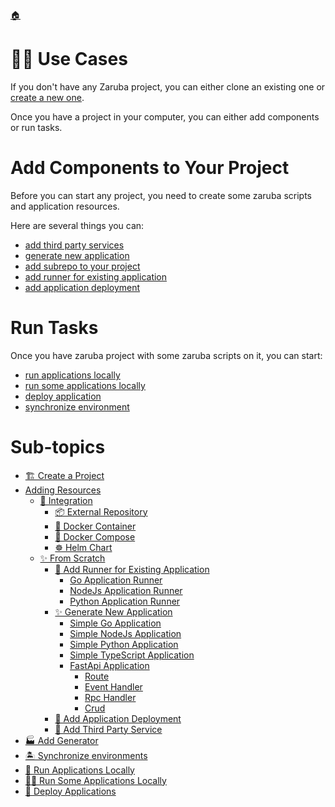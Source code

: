 <!--startTocHeader-->
[🏠](../README.md)
# 👷🏽 Use Cases
<!--endTocHeader-->


If you don't have any Zaruba project, you can either clone an existing one or [create a new one](./create-a-project.md).

Once you have a project in your computer, you can either add components or run tasks.

# Add Components to Your Project

Before you can start any project, you need to create some zaruba scripts and application resources.

Here are several things you can:

* [add third party services](./add-third-party-service/README.md)
* [generate new application](./generate-new-application/README.md)
* [add subrepo to your project](./add-subrepo.md)
* [add runner for existing application](./add-runner-for-existing-application/README.md)
* [add application deployment](./add-application-deployment.md)

# Run Tasks

Once you have zaruba project with some zaruba scripts on it, you can start:

* [run applications locally](./run-applications-locally.md)
* [run some applications locally](./run-some-application-locally.md)
* [deploy application](./deploy-applications.md)
* [synchronize environment](./synchronize-environments.md)


<!--startTocSubTopic-->
# Sub-topics
* [🏗️ Create a Project](create-a-project.md)
* [Adding Resources](adding-resources/README.md)
  * [🧩 Integration](adding-resources/integration/README.md)
    * [📦 External Repository](adding-resources/integration/external-repository.md)
    * [🐳 Docker Container](adding-resources/integration/docker-container.md)
    * [🐳 Docker Compose](adding-resources/integration/docker-compose.md)
    * [☸️ Helm Chart](adding-resources/integration/helm-chart.md)
  * [✨ From Scratch](adding-resources/from-scratch/README.md)
    * [🏃 Add Runner for Existing Application](adding-resources/from-scratch/add-runner-for-existing-application/README.md)
      * [Go Application Runner](adding-resources/from-scratch/add-runner-for-existing-application/go-application-runner.md)
      * [NodeJs Application Runner](adding-resources/from-scratch/add-runner-for-existing-application/node-js-application-runner.md)
      * [Python Application Runner](adding-resources/from-scratch/add-runner-for-existing-application/python-application-runner.md)
    * [✨ Generate New Application](adding-resources/from-scratch/generate-new-application/README.md)
      * [Simple Go Application](adding-resources/from-scratch/generate-new-application/simple-go-application.md)
      * [Simple NodeJs Application](adding-resources/from-scratch/generate-new-application/simple-node-js-application.md)
      * [Simple Python Application](adding-resources/from-scratch/generate-new-application/simple-python-application.md)
      * [Simple TypeScript Application](adding-resources/from-scratch/generate-new-application/simple-type-script-application.md)
      * [FastApi Application](adding-resources/from-scratch/generate-new-application/fast-api-application/README.md)
        * [Route](adding-resources/from-scratch/generate-new-application/fast-api-application/route.md)
        * [Event Handler](adding-resources/from-scratch/generate-new-application/fast-api-application/event-handler.md)
        * [Rpc Handler](adding-resources/from-scratch/generate-new-application/fast-api-application/rpc-handler.md)
        * [Crud](adding-resources/from-scratch/generate-new-application/fast-api-application/crud.md)
    * [🚢 Add Application Deployment](adding-resources/from-scratch/add-application-deployment.md)
    * [🥉 Add Third Party Service](adding-resources/from-scratch/add-third-party-service.md)
* [🏭 Add Generator](add-generator.md)
* [🏝️ Synchronize environments](synchronize-environments.md)
* [🚌 Run Applications Locally](run-applications-locally.md)
* [🏃‍♂️ Run Some Applications Locally](run-some-applications-locally.md)
* [🚀 Deploy Applications](deploy-applications.md)
<!--endTocSubTopic-->